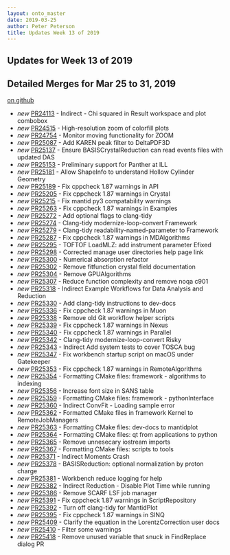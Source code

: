 ```yaml
---
layout: onto_master
date: 2019-03-25
author: Peter Peterson
title: Updates Week 13 of 2019
---
```

Updates for Week 13 of 2019
---------------------------

Detailed Merges for Mar 25 to 31, 2019
--------------------------------------
[on github](https://github.com/mantidproject/mantid/pulls?q=is%3Apr+merged%3A2019-03-26..2019-03-31)

* *new* [PR24113](https://github.com/mantidproject/mantid/pull/24113) - Indirect - Chi squared in Result workspace and plot combobox
* *new* [PR24515](https://github.com/mantidproject/mantid/pull/24515) - High-resolution zoom of colorfill plots
* *new* [PR24754](https://github.com/mantidproject/mantid/pull/24754) - Monitor moving functionality for ZOOM
* *new* [PR25087](https://github.com/mantidproject/mantid/pull/25087) - Add KAREN peak filter to DeltaPDF3D
* *new* [PR25137](https://github.com/mantidproject/mantid/pull/25137) - Ensure BASISCrystalReduction can read events files with updated DAS
* *new* [PR25153](https://github.com/mantidproject/mantid/pull/25153) - Preliminary support for Panther at ILL
* *new* [PR25181](https://github.com/mantidproject/mantid/pull/25181) - Allow ShapeInfo to understand Hollow Cylinder Geometry
* *new* [PR25189](https://github.com/mantidproject/mantid/pull/25189) - Fix cppcheck 1.87 warnings in API
* *new* [PR25205](https://github.com/mantidproject/mantid/pull/25205) - Fix cppcheck 1.87 warnings in Crystal
* *new* [PR25215](https://github.com/mantidproject/mantid/pull/25215) - Fix mantid py3 compatability warnings
* *new* [PR25263](https://github.com/mantidproject/mantid/pull/25263) - Fix cppcheck 1.87 warnings in Examples
* *new* [PR25272](https://github.com/mantidproject/mantid/pull/25272) - Add optional flags to clang-tidy
* *new* [PR25274](https://github.com/mantidproject/mantid/pull/25274) - Clang-tidy modernize-loop-convert Framework
* *new* [PR25279](https://github.com/mantidproject/mantid/pull/25279) - Clang-tidy readability-named-parameter to Framework
* *new* [PR25287](https://github.com/mantidproject/mantid/pull/25287) - Fix cppcheck 1.87 warnings in MDAlgorithms
* *new* [PR25295](https://github.com/mantidproject/mantid/pull/25295) - TOFTOF LoadMLZ: add instrument parameter Efixed
* *new* [PR25298](https://github.com/mantidproject/mantid/pull/25298) - Corrected manage user directories help page link
* *new* [PR25300](https://github.com/mantidproject/mantid/pull/25300) - Numerical absorption refactor
* *new* [PR25302](https://github.com/mantidproject/mantid/pull/25302) - Remove fitfunction crystal field documentation
* *new* [PR25304](https://github.com/mantidproject/mantid/pull/25304) - Remove GPUAlgorithms
* *new* [PR25307](https://github.com/mantidproject/mantid/pull/25307) - Reduce function complexity and remove noqa c901
* *new* [PR25318](https://github.com/mantidproject/mantid/pull/25318) - Indirect Example Workflows for Data Analysis and Reduction
* *new* [PR25330](https://github.com/mantidproject/mantid/pull/25330) - Add clang-tidy instructions to dev-docs
* *new* [PR25336](https://github.com/mantidproject/mantid/pull/25336) - Fix cppcheck 1.87 warnings in Muon
* *new* [PR25338](https://github.com/mantidproject/mantid/pull/25338) - Remove old Git workflow helper scripts
* *new* [PR25339](https://github.com/mantidproject/mantid/pull/25339) - Fix cppcheck 1.87 warnings in Nexus
* *new* [PR25340](https://github.com/mantidproject/mantid/pull/25340) - Fix cppcheck 1.87 warnings in Parallel
* *new* [PR25342](https://github.com/mantidproject/mantid/pull/25342) - Clang-tidy modernize-loop-convert Risky
* *new* [PR25343](https://github.com/mantidproject/mantid/pull/25343) - Indirect Add system tests to cover TOSCA bug
* *new* [PR25347](https://github.com/mantidproject/mantid/pull/25347) - Fix workbench startup script on macOS under Gatekeeper
* *new* [PR25353](https://github.com/mantidproject/mantid/pull/25353) - Fix cppcheck 1.87 warnings in RemoteAlgorithms
* *new* [PR25354](https://github.com/mantidproject/mantid/pull/25354) - Formatting CMake files: framework - algorithms to indexing
* *new* [PR25356](https://github.com/mantidproject/mantid/pull/25356) - Increase font size in SANS table
* *new* [PR25359](https://github.com/mantidproject/mantid/pull/25359) - Formatting CMake files: framework - pythonInterface
* *new* [PR25360](https://github.com/mantidproject/mantid/pull/25360) - Indirect ConvFit - Loading sample error
* *new* [PR25362](https://github.com/mantidproject/mantid/pull/25362) - Formatted CMake files in framework Kernel to RemoteJobManagers
* *new* [PR25363](https://github.com/mantidproject/mantid/pull/25363) - Formatting CMake files: dev-docs to mantidplot
* *new* [PR25364](https://github.com/mantidproject/mantid/pull/25364) - Formatting CMake files: qt from applications to python
* *new* [PR25365](https://github.com/mantidproject/mantid/pull/25365) - Remove unnesecary iostream imports
* *new* [PR25367](https://github.com/mantidproject/mantid/pull/25367) - Formatting CMake files: scripts to tools
* *new* [PR25371](https://github.com/mantidproject/mantid/pull/25371) - Indirect Moments Crash
* *new* [PR25378](https://github.com/mantidproject/mantid/pull/25378) - BASISReduction: optional normalization by proton charge
* *new* [PR25381](https://github.com/mantidproject/mantid/pull/25381) - Workbench reduce logging for help
* *new* [PR25382](https://github.com/mantidproject/mantid/pull/25382) - Indirect Reduction - Disable Plot Time while running
* *new* [PR25386](https://github.com/mantidproject/mantid/pull/25386) - Remove SCARF LSF job manager
* *new* [PR25391](https://github.com/mantidproject/mantid/pull/25391) - Fix cppcheck 1.87 warnings in ScriptRepository
* *new* [PR25392](https://github.com/mantidproject/mantid/pull/25392) - Turn off clang-tidy for MantidPlot
* *new* [PR25395](https://github.com/mantidproject/mantid/pull/25395) - Fix cppcheck 1.87 warnings in SINQ
* *new* [PR25409](https://github.com/mantidproject/mantid/pull/25409) - Clarify the equation in the LorentzCorrection user docs
* *new* [PR25410](https://github.com/mantidproject/mantid/pull/25410) - Filter some warnings
* *new* [PR25418](https://github.com/mantidproject/mantid/pull/25418) - Remove unused variable that snuck in FindReplace dialog PR
